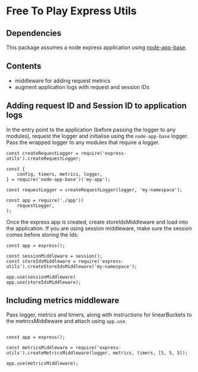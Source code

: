 # Free To Play Express Utils

## Dependencies
This package assumes a node express application using [node-app-base](https://github.com/infinityworks/node-app-base).

## Contents
- middleware for adding request metrics
- augment application logs with request and session IDs

## Adding request ID and Session ID to application logs

In the entry point to the application (before passing the logger to any modules), request the logger
and initialise using the `node-app-base` logger. Pass the wrapped logger to any modules that require
a logger.

```
const createRequestLogger = require('express-utils').createRequestLogger;

const {
    config, timers, metrics, logger,
} = require('node-app-base')('my-app');

const requestLogger = createRequestLogger(logger, 'my-namespace');

const app = require('./app')(
    requestLogger,
);

```

Once the express app is created, create storeIdsMiddleware and load into the application. If you are using
session middleware, make sure the session comes before storing the Ids:

```
const app = express();

const sessionMiddleware = session();
const storeIdsMiddleware = require('express-utils').createStoreIdsMiddleware('my-namespace');

app.use(sessionMiddleware)
app.use(storeIdsMiddleware);

```


## Including metrics middleware

Pass logger, metrics and timers, along with instructions for linearBuckets to the metricsMiddleware and attach
using `app.use`.

```

const app = express();

const metricsMiddleware = require('express-utils').createMetricsMiddleware(logger, metrics, timers, [5, 5, 5]);

app.use(metricsMiddleware);

```
